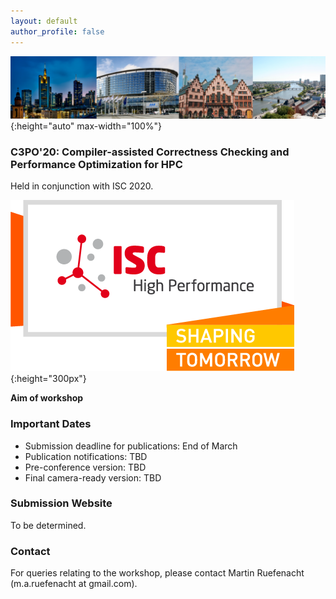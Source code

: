```yaml
---
layout: default
author_profile: false
---
```


<!---
BANNER
--->

![Banner](/assets/banner.png){:height="auto" max-width="100%"}

### C3PO'20: Compiler-assisted Correctness Checking and Performance Optimization for HPC

Held in conjunction with ISC 2020.

![ISC2020](/assets/ISC2020_Logo.png){:height="300px"}

**Aim of workshop**

### Important Dates

- Submission deadline for publications: End of March
- Publication notifications: TBD
- Pre-conference version: TBD
- Final camera-ready version: TBD

### Submission Website
To be determined.

### Contact
For queries relating to the workshop, please contact Martin Ruefenacht (m.a.ruefenacht at gmail.com).
